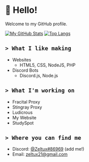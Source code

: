 # 👋 Hello!
Welcome to my GitHub profile.

[![My GitHub Stats](https://github-readme-stats.vercel.app/api?username=ZeltuxDev)](https://github.com/ZeltuxDev)
[![Top Langs](https://github-readme-stats.vercel.app/api/top-langs/?username=ZeltuxDev&layout=compact)](https://github.com/ZeltuxDev)


## `> What I like making`
 - Websites
   - HTML5, CSS, NodeJS, PHP
 - Discord Bots
   - Discord.js, Node.js

## `> What I'm working on`
 - Fracital Proxy
 - Stingray Proxy
 - Ludicrous
 - My Website
 - StudySpot

## `> Where you can find me`
 - Discord: [@Zeltux#86969](https://discord.com/users/933504543960989726) (add me!)
 - Email: zeltux21@gmail.com
